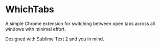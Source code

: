 WhichTabs
=========
A simple Chrome extension for switching between open tabs across all windows with minimal effort.

Designed with Sublime Text 2 and you in mind.
